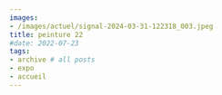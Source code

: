 ```yaml
---
images:
- /images/actuel/signal-2024-03-31-122318_003.jpeg
title: peinture 22
#date: 2022-07-23
tags:
- archive # all posts
- expo
- accueil
---
```


